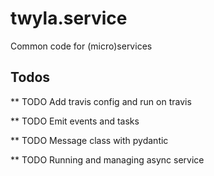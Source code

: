 # twyla.service

Common code for (micro)services

## Todos

** TODO Add travis config and run on travis

** TODO Emit events and tasks

** TODO Message class with pydantic

** TODO Running and managing async service
